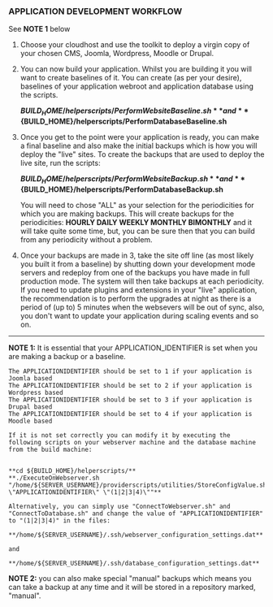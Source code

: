 ### APPLICATION DEVELOPMENT WORKFLOW

See **NOTE 1** below

1. Choose your cloudhost and use the toolkit to deploy a virgin copy of your chosen CMS, Joomla, Wordpress, Moodle or Drupal. 
2. You can now build your application. Whilst you are building it you will want to create baselines of it. You can create (as per your desire), baselines of your application webroot and application database using the scripts. 

    **${BUILD_HOME}/helperscripts/PerformWebsiteBaseline.sh**  
and  
    **${BUILD_HOME}/helperscripts/PerformDatabaseBaseline.sh** 
    
 3. Once you get to the point were your application is ready, you can make a final baseline and also make the initial backups which is how you will deploy the "live" sites. To create the backups that are used to deploy the live site, run the scripts:

    **${BUILD_HOME}/helperscripts/PerformWebsiteBackup.sh**  
and  
    **${BUILD_HOME}/helperscripts/PerformDatabaseBackup.sh**  
    
    You will need to chose "ALL" as your selection for the periodicities for which you are making backups. This will create backups for the periodicities: **HOURLY DAILY WEEKLY MONTHLY BIMONTHLY** and it will take quite some time, but, you can be sure then that you can build from any periodicity without a problem. 
      
4. Once your backups are made in 3, take the site off line (as most likely you built it from a baseline) by shutting down your development mode servers and redeploy from one of the backups you have made in full production mode. The system will then take backups at each periodicity. If you need to update plugins and extensions in your "live" application, the recommendation is to perform the upgrades at night as there is a period of (up to) 5 minutes when the websevers will be out of sync, also, you don't want to update your application during scaling events and so on. 

--------------

**NOTE 1:** It is essential that your APPLICATION_IDENTIFIER is set when you are making a backup or a baseline.  
    
    The APPLICATIONIDENTIFIER should be set to 1 if your application is Joomla based  
    The APPLICATIONIDENTIFIER should be set to 2 if your application is Wordpress based  
    The APPLICATIONIDENTIFIER should be set to 3 if your application is Drupal based  
    The APPLICATIONIDENTIFIER should be set to 4 if your application is Moodle based  

    If it is not set correctly you can modify it by executing the following scripts on your webserver machine and the database machine from the build machine:  
    
    
    **cd ${BUILD_HOME}/helperscripts/** 
    **./ExecuteOnWebserver.sh "/home/${SERVER_USERNAME}/providerscripts/utilities/StoreConfigValue.sh \"APPLICATIONIDENTIFIER\" \"(1|2|3|4)\""**
    
    Alternatively, you can simply use "ConnectToWebserver.sh" and "ConnectToDatabase.sh" and change the value of "APPLICATIONIDENTIFIER" to "(1|2|3|4)" in the files:
    
    **/home/${SERVER_USERNAME}/.ssh/webserver_configuration_settings.dat**
    
    and  
    
    **/home/${SERVER_USERNAME}/.ssh/database_configuration_settings.dat**

**NOTE 2:** you can also make special "manual" backups which means you can take a backup at any time and it will be stored in a repository marked, "manual". 
